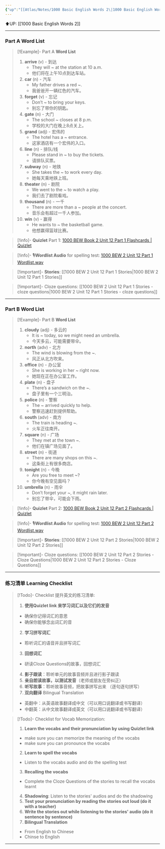 ```yaml
---
{"up":"[[Atlas/Notes/1000 Basic English Words 2\|1000 Basic English Words 2]]","dg-publish":true,"permalink":"/atlas/notes/1000-basic-english-words-2-unit-12/","dgPassFrontmatter":true}
---
```


⬆️UP: [[1000 Basic English Words 2]]

---
### Part A Word List


> [!Example]- Part A **Word List**
> 1. **arrive** (v) - 到达
>     - They will ~ at the station at 10 a.m.
>     - 他们将在上午10点到达车站。
> 2. **car** (n) - 汽车
>     - My father drives a red ~.
>     - 我爸爸开一辆红色的汽车。
> 3. **forget** (v) - 忘记
>     - Don’t ~ to bring your keys.
>     - 别忘了带你的钥匙。
> 4. **gate** (n) - 大门
>     - The school ~ closes at 8 p.m.
>     - 学校的大门在晚上8点关上。
> 5. **grand** (adj) - 宏伟的
>     - The hotel has a ~ entrance.
>     - 这家酒店有一个宏伟的入口。
> 6. **line** (n) - 排队/线
>     - Please stand in ~ to buy the tickets.
>     - 请排队买票。
> 7. **subway** (n) - 地铁
>     - She takes the ~ to work every day.
>     - 她每天乘地铁上班。
> 8. **theater** (n) - 剧院
>     - We went to the ~ to watch a play.
>     - 我们去了剧院看戏。
> 9. **thousand** (n) - 一千
>     - There are more than a ~ people at the concert.
>     - 音乐会有超过一千人参加。
> 10. **win** (v) - 赢得
>     - He wants to ~ the basketball game.
>     - 他想赢得篮球比赛。


> [!info]- **Quizlet** Part 1: [1000 BEW Book 2 Unit 12 Part 1 Flashcards | Quizlet]()

> [!info]- 🎙️**Wordlist Audio** for spelling test: [1000 BEW 2 Unit 12 Part 1 Wordlist.wav]()

> [!important]- **Stories**: [[1000 BEW 2 Unit 12 Part 1 Stories\|1000 BEW 2 Unit 12 Part 1 Stories]]

> [!important]- Cloze questions: [[1000 BEW 2 Unit 12 Part 1 Stories - cloze questions\|1000 BEW 2 Unit 12 Part 1 Stories - cloze questions]]

---
### Part B Word List

> [!Example]- Part B **Word List**
> 1. **cloudy** (adj) - 多云的
>     - It is ~ today, so we might need an umbrella.
>     - 今天多云，可能需要带伞。
> 2. **north** (adv) - 北方
>     - The wind is blowing from the ~.
>     - 风正从北方吹来。
> 3. **office** (n) - 办公室
>     - She is working in her ~ right now.
>     - 她现在正在办公室工作。
> 4. **plate** (n) - 盘子
>     - There’s a sandwich on the ~.
>     - 盘子里有一个三明治。
> 5. **police** (n) - 警察
>     - The ~ arrived quickly to help.
>     - 警察迅速赶到提供帮助。
> 6. **south** (adv) - 南方
>     - The train is heading ~.
>     - 火车正往南开。
> 7. **square** (n) - 广场
>     - They met at the town ~.
>     - 他们在镇广场见面了。
> 8. **street** (n) - 街道
>     - There are many shops on this ~.
>     - 这条街上有很多商店。
> 9. **tonight** (n) - 今晚
>     - Are you free to meet ~?
>     - 你今晚有空见面吗？
> 10. **umbrella** (n) - 雨伞
>     - Don’t forget your ~, it might rain later.
>     - 别忘了带伞，可能会下雨。

> [!info]- **Quizlet** Part 2: [1000 BEW Book 2 Unit 12 Part 2 Flashcards | Quizlet]()

> [!info]- 🎙️**Wordlist Audio** for spelling test: [1000 BEW 2 Unit 12 Part 2 Wordlist.wav]()

> [!important]- **Stories**: [[1000 BEW 2 Unit 12 Part 2 Stories\|1000 BEW 2 Unit 12 Part 2 Stories]]

> [!important]- Cloze questions: [[1000 BEW 2 Unit 12 Part 2 Stories - Cloze Questions\|1000 BEW 2 Unit 12 Part 2 Stories - Cloze Questions]]


---- 
### 练习清单 Learning Checklist

> [!Todo]- Checklist 提升英文的练习清单:
> 1. **使用Quizlet link 来学习词汇以及它们的发音** 
>	- 确保你记得词汇的意思 
>	- 确保你能够念出词汇的音 
> 2. **学习拼写词汇** 
>	- 聆听词汇的语音并且拼写词汇 
> 3. **回想词汇**
>	- 研读Cloze Questions的故事，回想词汇 
> 4. **影子跟读**：聆听单元的故事音频并且进行影子跟读 
> 5. **亲自朗读故事，以测试发音**（老师或朋友在旁纠正）
> 6. **听写故事**：聆听故事音频，把故事拼写出来 （逐句逐句拼写）
> 7. **双向翻译** Bilingual Translation 
>	- 英翻中：从英语故事翻译成中文（可以用口说翻译或书写翻译）
>	- 中翻英：从中文故事翻译成英文（可以用口说翻译或书写翻译）

> [!Todo]- Checklist for Vocab Memorization:
> 
> 1. **Learn the vocabs and their pronunciation by using Quizlet link**
>	- make sure you can memorize the meaning of the vocabs
>	- make sure you can pronounce the vocabs
> 2. **Learn to spell the vocabs**
>	- Listen to the vocabs audio and do the spelling test
> 3. **Recalling the vocabs**
>	- Complete the Cloze Questions of the stories to recall the vocabs learnt
> 4. **Shadowing**: Listen to the stories' audios and do the shadowing
> 5. **Test your pronunciation by reading the stories out loud (do it with a teacher)**
> 6. **Write the stories out while listening to the stories' audio (do it sentence by sentence)**
> 7. **Bilingual Translation** 
> 	- From English to Chinese
> 	- Chinse to English


---
